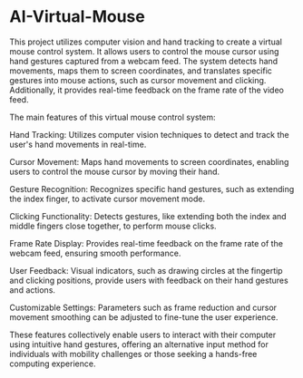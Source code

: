 # AI-Virtual-Mouse
This project utilizes computer vision and hand tracking to create a virtual mouse control system. It allows users to control the mouse cursor using hand gestures captured from a webcam feed. The system detects hand movements, maps them to screen coordinates, and translates specific gestures into mouse actions, such as cursor movement and clicking. Additionally, it provides real-time feedback on the frame rate of the video feed.

The main features of this virtual mouse control system:

Hand Tracking: Utilizes computer vision techniques to detect and track the user's hand movements in real-time.

Cursor Movement: Maps hand movements to screen coordinates, enabling users to control the mouse cursor by moving their hand.

Gesture Recognition: Recognizes specific hand gestures, such as extending the index finger, to activate cursor movement mode.

Clicking Functionality: Detects gestures, like extending both the index and middle fingers close together, to perform mouse clicks.

Frame Rate Display: Provides real-time feedback on the frame rate of the webcam feed, ensuring smooth performance.

User Feedback: Visual indicators, such as drawing circles at the fingertip and clicking positions, provide users with feedback on their hand gestures and actions.

Customizable Settings: Parameters such as frame reduction and cursor movement smoothing can be adjusted to fine-tune the user experience.

These features collectively enable users to interact with their computer using intuitive hand gestures, offering an alternative input method for individuals with mobility challenges or those seeking a hands-free computing experience.
